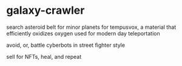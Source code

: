 # galaxy-crawler
search asteroid belt for minor planets for tempusvox, a material that efficiently oxidizes oxygen used for modern day teleportation

avoid, or, battle cyberbots in street fighter style

sell for NFTs, heal, and repeat